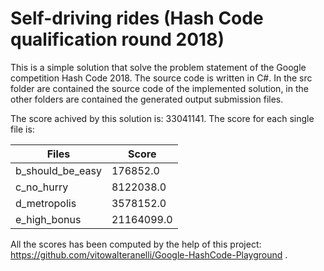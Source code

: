 # Self-driving rides (Hash Code qualification round 2018)

This is a simple solution that solve the problem statement of the Google competition Hash Code 2018.
The source code is written in C#.
In the src folder are contained the source code of the implemented solution, in the other folders are contained the generated output submission files.

The score achived by this solution is: 33041141.
The score for each single file is:

Files | Score
------| -----
b_should_be_easy | 176852.0
c_no_hurry | 8122038.0
d_metropolis | 3578152.0
e_high_bonus | 21164099.0

All the scores has been computed by the help of this project: https://github.com/vitowalteranelli/Google-HashCode-Playground .
